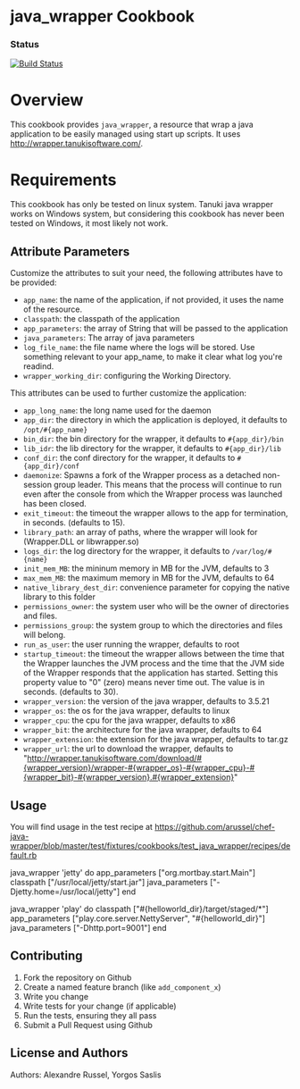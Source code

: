 java_wrapper Cookbook
=====================

### Status
[![Build Status](https://travis-ci.org/gsaslis/chef-java-wrapper.svg?branch=master)](https://travis-ci.org/gsaslis/chef-java-wrapper)

Overview
========
This cookbook provides `java_wrapper`, a resource that wrap a java application
to be easily managed using start up scripts. It uses http://wrapper.tanukisoftware.com/.

Requirements
============
This cookbook has only be tested on linux system. Tanuki java wrapper works on
Windows system, but considering this cookbook has never been tested on Windows,
it most likely not work.

Attribute Parameters
----------
Customize the attributes to suit your need, the following attributes
have to be provided:

- `app_name`: the name of the application, if not provided, it uses the name of the resource.
- `classpath`: the classpath of the application
- `app_parameters`: the array of String that will be passed to the application
- `java_parameters`: The array of java parameters
- `log_file_name`: the file name where the logs will be stored. Use something relevant to your app_name, to make it clear what log you're readind.
- `wrapper_working_dir`: configuring the Working Directory.

This attributes can be used to further customize the application:
- `app_long_name`: the long name used for the daemon
- `app_dir`: the directory in which the application is deployed, it defaults to `/opt/#{app_name}`
- `bin_dir`: the bin directory for the wrapper, it defaults to `#{app_dir}/bin`
- `lib_idr`: the lib directory for the wrapper, it defaults to `#{app_dir}/lib`
- `conf_dir`: the conf directory for the wrapper, it defaults to `#{app_dir}/conf`
- `daemonize`: Spawns a fork of the Wrapper process as a detached non-session group leader. This means that the process will continue to run even after the console from which the Wrapper process was launched has been closed.
- `exit_timeout`: the timeout the wrapper allows to the app for termination, in seconds. (defaults to 15).
- `library_path`: an array of paths, where the wrapper will look for (Wrapper.DLL or libwrapper.so)
- `logs_dir`: the log directory for the wrapper, it defaults to `/var/log/#{name}`
- `init_mem_MB`: the mininum memory in MB for the JVM, defaults to 3
- `max_mem_MB`: the maximum memory in MB for the JVM, defaults to 64
- `native_library_dest_dir`: convenience parameter for copying the native library to this folder
- `permissions_owner`: the system user who will be the owner of directories and files.
- `permissions_group`: the system group to which the directories and files will belong.
- `run_as_user`: the user running the wrapper, defaults to root
- `startup_timeout`: the timeout the wrapper allows between the time that the Wrapper launches the JVM process and the time that the JVM side of the Wrapper responds that the application has started. Setting this property value to "0" (zero) means never time out. The value is in seconds. (defaults to 30).
- `wrapper_version`: the version of the java wrapper, defaults to 3.5.21
- `wrapper_os`: the os for the java wrapper, defaults to linux
- `wrapper_cpu`: the cpu for the java wrapper, defaults to x86
- `wrapper_bit`: the architecture for the java wrapper, defaults to 64
- `wrapper_extension`: the extension for the java wrapper, defaults to tar.gz
- `wrapper_url`: the url to download the wrapper, defaults to "http://wrapper.tanukisoftware.com/download/#{wrapper_version}/wrapper-#{wrapper_os}-#{wrapper_cpu}-#{wrapper_bit}-#{wrapper_version}.#{wrapper_extension}"

Usage
-----
You will find usage in the test recipe at https://github.com/arussel/chef-java-wrapper/blob/master/test/fixtures/cookbooks/test_java_wrapper/recipes/default.rb

java_wrapper 'jetty' do
  app_parameters ["org.mortbay.start.Main"]
  classpath ["/usr/local/jetty/start.jar"]
  java_parameters ["-Djetty.home=/usr/local/jetty"]
end

java_wrapper 'play' do
  classpath ["#{helloworld_dir}/target/staged/*"]
  app_parameters ["play.core.server.NettyServer", "#{helloworld_dir}"]
  java_parameters ["-Dhttp.port=9001"]
end

Contributing
------------
1. Fork the repository on Github
2. Create a named feature branch (like `add_component_x`)
3. Write you change
4. Write tests for your change (if applicable)
5. Run the tests, ensuring they all pass
6. Submit a Pull Request using Github

License and Authors
-------------------
Authors: Alexandre Russel, Yorgos Saslis
